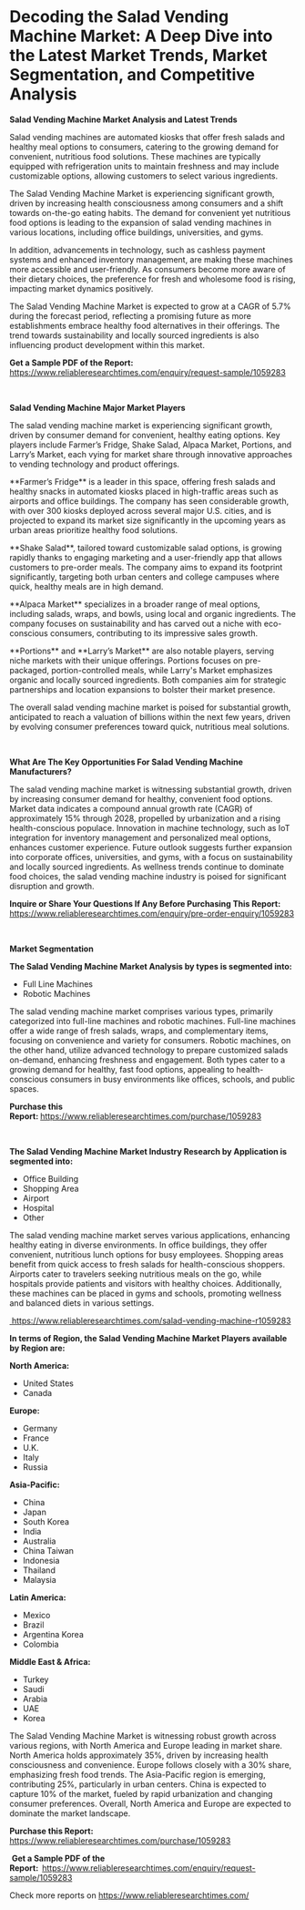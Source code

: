 <p><h1>Decoding the Salad Vending Machine Market: A Deep Dive into the Latest Market Trends, Market Segmentation, and Competitive Analysis</h1></p><p><strong>Salad Vending Machine Market Analysis and Latest Trends</strong></p>
<p><p>Salad vending machines are automated kiosks that offer fresh salads and healthy meal options to consumers, catering to the growing demand for convenient, nutritious food solutions. These machines are typically equipped with refrigeration units to maintain freshness and may include customizable options, allowing customers to select various ingredients. </p><p>The Salad Vending Machine Market is experiencing significant growth, driven by increasing health consciousness among consumers and a shift towards on-the-go eating habits. The demand for convenient yet nutritious food options is leading to the expansion of salad vending machines in various locations, including office buildings, universities, and gyms. </p><p>In addition, advancements in technology, such as cashless payment systems and enhanced inventory management, are making these machines more accessible and user-friendly. As consumers become more aware of their dietary choices, the preference for fresh and wholesome food is rising, impacting market dynamics positively. </p><p>The Salad Vending Machine Market is expected to grow at a CAGR of 5.7% during the forecast period, reflecting a promising future as more establishments embrace healthy food alternatives in their offerings. The trend towards sustainability and locally sourced ingredients is also influencing product development within this market.</p></p>
<p><strong>Get a Sample PDF of the Report:&nbsp;</strong> <a href="https://www.reliableresearchtimes.com/enquiry/request-sample/1059283?utm_campaign=2334&utm_medium=2&utm_source=Github&utm_content=ia&utm_term=17022025&utm_id=salad-vending-machine">https://www.reliableresearchtimes.com/enquiry/request-sample/1059283</a></p>
<p>&nbsp;</p>
<p><strong>Salad Vending Machine Major Market Players</strong></p>
<p><p>The salad vending machine market is experiencing significant growth, driven by consumer demand for convenient, healthy eating options. Key players include Farmer’s Fridge, Shake Salad, Alpaca Market, Portions, and Larry’s Market, each vying for market share through innovative approaches to vending technology and product offerings.</p><p>**Farmer’s Fridge** is a leader in this space, offering fresh salads and healthy snacks in automated kiosks placed in high-traffic areas such as airports and office buildings. The company has seen considerable growth, with over 300 kiosks deployed across several major U.S. cities, and is projected to expand its market size significantly in the upcoming years as urban areas prioritize healthy food solutions.</p><p>**Shake Salad**, tailored toward customizable salad options, is growing rapidly thanks to engaging marketing and a user-friendly app that allows customers to pre-order meals. The company aims to expand its footprint significantly, targeting both urban centers and college campuses where quick, healthy meals are in high demand.</p><p>**Alpaca Market** specializes in a broader range of meal options, including salads, wraps, and bowls, using local and organic ingredients. The company focuses on sustainability and has carved out a niche with eco-conscious consumers, contributing to its impressive sales growth.</p><p>**Portions** and **Larry’s Market** are also notable players, serving niche markets with their unique offerings. Portions focuses on pre-packaged, portion-controlled meals, while Larry's Market emphasizes organic and locally sourced ingredients. Both companies aim for strategic partnerships and location expansions to bolster their market presence.</p><p>The overall salad vending machine market is poised for substantial growth, anticipated to reach a valuation of billions within the next few years, driven by evolving consumer preferences toward quick, nutritious meal solutions.</p></p>
<p>&nbsp;</p>
<p><strong>What Are The Key Opportunities For Salad Vending Machine Manufacturers?</strong></p>
<p><p>The salad vending machine market is witnessing substantial growth, driven by increasing consumer demand for healthy, convenient food options. Market data indicates a compound annual growth rate (CAGR) of approximately 15% through 2028, propelled by urbanization and a rising health-conscious populace. Innovation in machine technology, such as IoT integration for inventory management and personalized meal options, enhances customer experience. Future outlook suggests further expansion into corporate offices, universities, and gyms, with a focus on sustainability and locally sourced ingredients. As wellness trends continue to dominate food choices, the salad vending machine industry is poised for significant disruption and growth.</p></p>
<p><strong>Inquire or Share Your Questions If Any Before Purchasing This Report:</strong> <a href="https://www.reliableresearchtimes.com/enquiry/pre-order-enquiry/1059283?utm_campaign=2334&utm_medium=2&utm_source=Github&utm_content=ia&utm_term=17022025&utm_id=salad-vending-machine">https://www.reliableresearchtimes.com/enquiry/pre-order-enquiry/1059283</a></p>
<p>&nbsp;</p>
<p><strong>Market Segmentation</strong></p>
<p><strong>The Salad Vending Machine Market Analysis by types is segmented into:</strong></p>
<p><ul><li>Full Line Machines</li><li>Robotic Machines</li></ul></p>
<p><p>The salad vending machine market comprises various types, primarily categorized into full-line machines and robotic machines. Full-line machines offer a wide range of fresh salads, wraps, and complementary items, focusing on convenience and variety for consumers. Robotic machines, on the other hand, utilize advanced technology to prepare customized salads on-demand, enhancing freshness and engagement. Both types cater to a growing demand for healthy, fast food options, appealing to health-conscious consumers in busy environments like offices, schools, and public spaces.</p></p>
<p><strong>Purchase this Report:&nbsp;</strong><a href="https://www.reliableresearchtimes.com/purchase/1059283?utm_campaign=2334&utm_medium=2&utm_source=Github&utm_content=ia&utm_term=17022025&utm_id=salad-vending-machine">https://www.reliableresearchtimes.com/purchase/1059283</a></p>
<p>&nbsp;</p>
<p><strong>The Salad Vending Machine Market Industry Research by Application is segmented into:</strong></p>
<p><ul><li>Office Building</li><li>Shopping Area</li><li>Airport</li><li>Hospital</li><li>Other</li></ul></p>
<p><p>The salad vending machine market serves various applications, enhancing healthy eating in diverse environments. In office buildings, they offer convenient, nutritious lunch options for busy employees. Shopping areas benefit from quick access to fresh salads for health-conscious shoppers. Airports cater to travelers seeking nutritious meals on the go, while hospitals provide patients and visitors with healthy choices. Additionally, these machines can be placed in gyms and schools, promoting wellness and balanced diets in various settings.</p></p>
<p><a href="https://www.reliableresearchtimes.com/salad-vending-machine-r1059283?utm_campaign=2334&utm_medium=2&utm_source=Github&utm_content=ia&utm_term=17022025&utm_id=salad-vending-machine">&nbsp;https://www.reliableresearchtimes.com/salad-vending-machine-r1059283</a></p>
<p><strong>In terms of Region, the Salad Vending Machine Market Players available by Region are:</strong></p>
<p>
    <p> <strong> North America: </strong>
        <ul>
            <li>United States</li>
            <li>Canada</li>
        </ul>
        </p> 
    <p> <strong> Europe: </strong>
        <ul>
            <li>Germany</li>
            <li>France</li>
            <li>U.K.</li>
            <li>Italy</li>
            <li>Russia</li>
        </ul>
        </p> 
    <p> <strong> Asia-Pacific: </strong>
        <ul>
            <li>China</li>
            <li>Japan</li>
            <li>South Korea</li>
            <li>India</li>
            <li>Australia</li>
            <li>China Taiwan</li>
            <li>Indonesia</li>
            <li>Thailand</li>
            <li>Malaysia</li>
        </ul>
        </p> 
    <p> <strong> Latin America: </strong>
        <ul>
            <li>Mexico</li>
            <li>Brazil</li>
            <li>Argentina Korea</li>
            <li>Colombia</li>
        </ul>
        </p> 
    <p> <strong> Middle East & Africa: </strong>
        <ul>
            <li>Turkey</li>
            <li>Saudi</li>
            <li>Arabia</li>
            <li>UAE</li>
            <li>Korea</li>
        </ul>
    </p>
    </p>
<p><p>The Salad Vending Machine Market is witnessing robust growth across various regions, with North America and Europe leading in market share. North America holds approximately 35%, driven by increasing health consciousness and convenience. Europe follows closely with a 30% share, emphasizing fresh food trends. The Asia-Pacific region is emerging, contributing 25%, particularly in urban centers. China is expected to capture 10% of the market, fueled by rapid urbanization and changing consumer preferences. Overall, North America and Europe are expected to dominate the market landscape.</p></p>
<p><strong>Purchase this Report: </strong><a href="https://www.reliableresearchtimes.com/purchase/1059283?utm_campaign=2334&utm_medium=2&utm_source=Github&utm_content=ia&utm_term=17022025&utm_id=salad-vending-machine">https://www.reliableresearchtimes.com/purchase/1059283</a></p>
<p>&nbsp;<strong>Get a Sample PDF of the Report:&nbsp;&nbsp;</strong><a href="https://www.reliableresearchtimes.com/enquiry/request-sample/1059283?utm_campaign=2334&utm_medium=2&utm_source=Github&utm_content=ia&utm_term=17022025&utm_id=salad-vending-machine">https://www.reliableresearchtimes.com/enquiry/request-sample/1059283</a></p>
<p><strong></strong></p>
<p>Check more reports on <a href="https://www.reliableresearchtimes.com/?utm_campaign=2334&utm_medium=2&utm_source=Github&utm_content=ia&utm_term=17022025&utm_id=salad-vending-machine">https://www.reliableresearchtimes.com/</a></p>